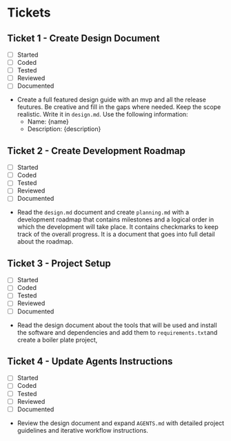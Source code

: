 # Tickets

## Ticket 1 - Create Design Document
- [ ] Started
- [ ] Coded
- [ ] Tested
- [ ] Reviewed
- [ ] Documented
- Create a full featured design guide with an mvp and all the release feutures. Be creative and fill in the gaps where needed. Keep the scope realistic. Write it in `design.md`. Use the following information:
  - Name: {name}
  - Description: {description}

## Ticket 2 - Create Development Roadmap
- [ ] Started
- [ ] Coded
- [ ] Tested
- [ ] Reviewed
- [ ] Documented
- Read the `design.md` document and create `planning.md` with a development roadmap that contains milestones and a logical order in which the development will take place. It contains checkmarks to keep track of the overall progress. It is a document that goes into full detail about the roadmap.

## Ticket 3 - Project Setup
- [ ] Started
- [ ] Coded
- [ ] Tested
- [ ] Reviewed
- [ ] Documented
- Read the design document about the tools that will be used and install the software and dependencies and add them to `requirements.txt`and create a boiler plate project, 


## Ticket 4 - Update Agents Instructions
- [ ] Started
- [ ] Coded
- [ ] Tested
- [ ] Reviewed
- [ ] Documented
- Review the design document and expand `AGENTS.md` with detailed project guidelines and iterative workflow instructions.
